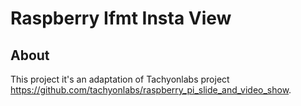 # Raspberry Ifmt Insta View

## About

This project it's an adaptation of Tachyonlabs project https://github.com/tachyonlabs/raspberry_pi_slide_and_video_show.

